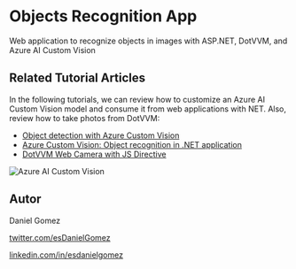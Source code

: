 # Objects Recognition App
Web application to recognize objects in images with ASP.NET, DotVVM, and Azure AI Custom Vision

## Related Tutorial Articles

In the following tutorials, we can review how to customize an Azure AI Custom Vision model and consume it from web applications with NET. Also, review how to take photos from DotVVM:

- [Object detection with Azure Custom Vision](https://dev.to/esdanielgomez/object-detection-with-azure-custom-vision-38ka)
- [Azure Custom Vision: Object recognition in .NET application](https://dev.to/esdanielgomez/azure-custom-vision-object-recognition-in-net-application-3ekc)
- [DotVVM Web Camera with JS Directive](https://dev.to/esdanielgomez/dotvvm-web-camera-with-js-directive-473h)

![Azure AI Custom Vision](https://github.com/esdanielgomez/DotVVMObjectRecognitionApp/assets/20881117/e1656e1c-5772-4f5b-bde4-752a53d5d8cb)

## Autor

Daniel Gomez

[twitter.com/esDanielGomez](https://twitter.com/esDanielGomez)

[linkedin.com/in/esdanielgomez](https://www.linkedin.com/in/esdanielgomez/)

